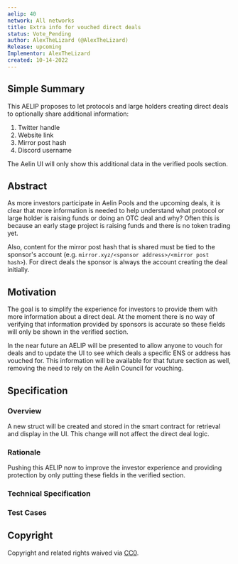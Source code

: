 ```yaml
---
aelip: 40
network: All networks
title: Extra info for vouched direct deals
status: Vote_Pending
author: AlexTheLizard (@AlexTheLizard)
Release: upcoming
Implementor: AlexTheLizard
created: 10-14-2022
---
```


## Simple Summary

This AELIP proposes to let protocols and large holders creating direct deals to optionally share additional information:

1. Twitter handle
2. Website link
3. Mirror post hash
4. Discord username

The Aelin UI will only show this additional data in the verified pools section.

## Abstract

As more investors participate in Aelin Pools and the upcoming deals, it is clear that more information is needed to help understand what protocol or large holder is raising funds or doing an OTC deal and why? Often this is because an early stage project is raising funds and there is no token trading yet.

Also, content for the mirror post hash that is shared must be tied to the sponsor's account (e.g. `mirror.xyz/<sponsor address>/<mirror post hash>`). For direct deals the sponsor is always the account creating the deal initially.

## Motivation

The goal is to simplify the experience for investors to provide them with more information about a direct deal. At the moment there is no way of verifying that information provided by sponsors is accurate so these fields will only be shown in the verified section.

In the near future an AELIP will be presented to allow anyone to vouch for deals and to update the UI to see which deals a specific ENS or address has vouched for. This information will be available for that future section as well, removing the need to rely on the Aelin Council for vouching.

## Specification

### Overview

A new struct will be created and stored in the smart contract for retrieval and display in the UI. This change will not affect the direct deal logic.

### Rationale

Pushing this AELIP now to improve the investor experience and providing protection by only putting these fields in the verified section.

### Technical Specification

<!--The technical specification should outline the public API of the changes proposed. That is, changes to any of the interfaces Synthetix currently exposes or the creations of new ones.-->

### Test Cases

<!--Test cases for an implementation are mandatory for AELIPs but can be included with the implementation..-->

## Copyright

Copyright and related rights waived via [CC0](https://creativecommons.org/publicdomain/zero/1.0/).
